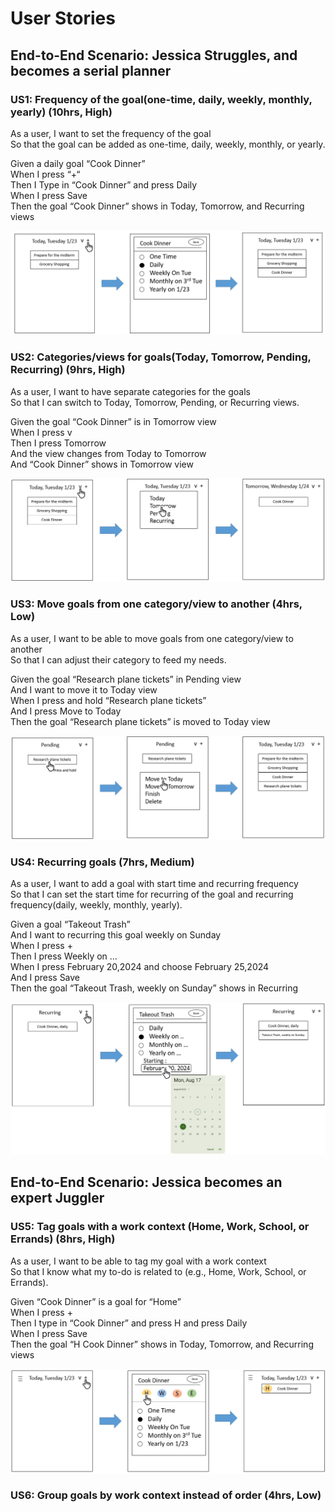 # User Stories

## End-to-End Scenario: Jessica Struggles, and becomes a serial planner  

### US1: Frequency of the goal(one-time, daily, weekly, monthly, yearly) (10hrs, High)  

As a user, I want to set the frequency of the goal   
So that the goal can be added as one-time, daily, weekly, monthly, or yearly.  
  
Given a daily goal “Cook Dinner”   
When I press “+“  
Then I Type in “Cook Dinner” and press Daily  
When I press Save  
Then the goal “Cook Dinner” shows in Today, Tomorrow, and Recurring views  


![US1-1](images/US1.PNG)  

### US2: Categories/views for goals(Today, Tomorrow, Pending, Recurring) (9hrs, High)   

As a user, I want to have separate categories for the goals  
So that I can switch to Today, Tomorrow, Pending, or Recurring views.    
  
Given the goal “Cook Dinner” is in Tomorrow view  
When I press v  
Then I press Tomorrow  
And the view changes from Today to Tomorrow  
And “Cook Dinner” shows in Tomorrow view    
  
![US2-1](images/US2.PNG)  
  
### US3: Move goals from one category/view to another (4hrs, Low)    
  
As a user, I want to be able to move goals from one category/view to another  
So that I can adjust their category to feed my needs.  
  
Given the goal “Research plane tickets” in Pending view  
And I want to move it to Today view  
When I press and hold “Research plane tickets”  
And I press Move to Today  
Then the goal “Research plane tickets” is moved to Today view  
  
![US3-1](images/US3.PNG)  

### US4: Recurring goals (7hrs, Medium)  
  
As a user, I want to add a goal with start time and recurring frequency  
So that I can set the start time for recurring of the goal and recurring frequency(daily, weekly, monthly, yearly).  
  
Given a goal “Takeout Trash”   
And I want to recurring this goal weekly on Sunday  
When I press +  
Then I press Weekly on …  
When I press February 20,2024 and choose February 25,2024  
And I press Save  
Then the goal “Takeout Trash, weekly on Sunday” shows in Recurring  
  
![US4-1](images/US4.PNG)  

## End-to-End Scenario: Jessica becomes an expert Juggler  

### US5: Tag goals with a work context (Home, Work, School, or Errands) (8hrs, High)  
  
As a user, I want to be able to tag my goal with a work context  
So that I know what my to-do is related to (e.g., Home, Work, School, or Errands).  

Given “Cook Dinner” is a goal for “Home”   
When I press +  
Then I type in “Cook Dinner” and press H and press Daily  
When I press Save  
Then the goal “H Cook Dinner” shows in Today, Tomorrow, and Recurring views  

![US5-1](images/US5.PNG)  

### US6: Group goals by work context instead of order (4hrs, Low)  












